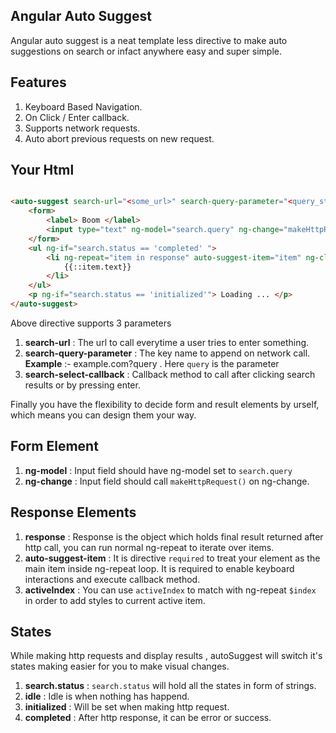## Angular Auto Suggest

Angular auto suggest is a neat template less directive to make auto suggestions on search or infact anywhere easy and super simple.

## Features

1. Keyboard Based Navigation.
2. On Click / Enter callback.
3. Supports network requests.
4. Auto abort previous requests on new request.

## Your Html

```html

<auto-suggest search-url="<some_url>" search-query-parameter="<query_string_key_name>" search-select-callback="<some_callback_method>">
	<form>
		<label> Boom </label>
		<input type="text" ng-model="search.query" ng-change="makeHttpRequest()"/>
	</form>
	<ul ng-if="search.status == 'completed' ">
		<li ng-repeat="item in response" auto-suggest-item="item" ng-class="{'active':$index == activeIndex}">
			{{::item.text}}
		</li>
	</ul>
	<p ng-if="search.status == 'initialized'"> Loading ... </p>
</auto-suggest>

```

Above directive supports 3 parameters

1. **search-url** : The url to call everytime a user tries to enter something.
2. **search-query-parameter** : The key name to append on network call.<br />
	**Example** :- example.com?query . Here `query` is the parameter
3. **search-select-callback** : Callback method to call after clicking search results or by pressing enter.

Finally you have the flexibility to decide form and result elements by urself, which means you can design them your way.

## Form Element

1. **ng-model** : Input field should have ng-model set to `search.query`
2. **ng-change** : Input field should call `makeHttpRequest()` on ng-change.

## Response Elements

1. **response** : Response is the object which holds final result returned after http call, you can run normal ng-repeat to iterate over items.
2. **auto-suggest-item** : It is directive `required` to treat your element as the main item inside ng-repeat loop. It is required to enable keyboard interactions and execute callback method.
3. **activeIndex** : You can use `activeIndex` to match with ng-repeat `$index` in order to add styles to current active item.


## States

While making http requests and display results , autoSuggest will switch it's states making easier for you to make visual changes.

1. **search.status** : `search.status` will hold all the states in form of strings.
2. **idle** : Idle is when nothing has happend.
3. **initialized** : Will be set when making http request.
4. **completed** : After http response, it can be error or success.
